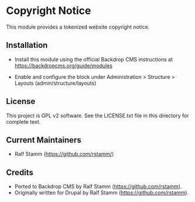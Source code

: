 
Copyright Notice
================

This module provides a tokenized website copyright notice.

Installation
------------

- Install this module using the official Backdrop CMS instructions at
  https://backdropcms.org/guide/modules

- Enable and configure the block under Administration > Structure > Layouts
  (admin/structure/layouts) 

License
-------

This project is GPL v2 software. See the LICENSE.txt file in this directory for
complete text.

Current Maintainers
-------------------

- Ralf Stamm (https://github.com/rstamm/)

Credits
-------

- Ported to Backdrop CMS by Ralf Stamm (https://github.com/rstamm).
- Originally written for Drupal by Ralf Stamm (https://github.com/rstamm).

